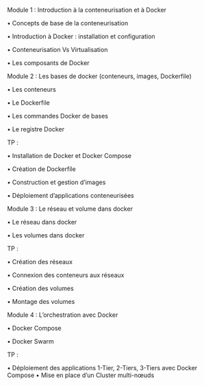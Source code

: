 Module 1 : Introduction à la conteneurisation et à Docker

• Concepts de base de la conteneurisation

• Introduction à Docker : installation et configuration

• Conteneurisation Vs Virtualisation

• Les composants de Docker

Module 2 : Les bases de docker (conteneurs, images, Dockerfile)

• Les conteneurs

• Le Dockerfile

• Les commandes Docker de bases

• Le registre Docker

TP :

• Installation de Docker et Docker Compose

• Création de Dockerfile

• Construction et gestion d’images

• Déploiement d’applications conteneurisées

Module 3 : Le réseau et volume dans docker

• Le réseau dans docker

• Les volumes dans docker

TP :

• Création des réseaux

• Connexion des conteneurs aux réseaux

• Création des volumes

• Montage des volumes

Module 4 : L’orchestration avec Docker

• Docker Compose

• Docker Swarm

TP :

• Déploiement des applications 1-Tier, 2-Tiers, 3-Tiers avec Docker Compose
• Mise en place d’un Cluster multi-nœuds
